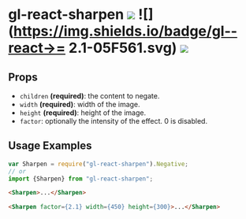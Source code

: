 # gl-react-sharpen ![](https://img.shields.io/npm/v/gl-react-sharpen.svg) ![](https://img.shields.io/badge/gl--react->= 2.1-05F561.svg) ![](https://img.shields.io/badge/gl--react-dom%20%7C%20native-f90.svg)

## Props

- `children` **(required)**: the content to negate.
- `width` **(required)**: width of the image.
- `height` **(required)**: height of the image.
- `factor`: optionally the intensity of the effect. 0 is disabled.

## Usage Examples

```js
var Sharpen = require("gl-react-sharpen").Negative;
// or
import {Sharpen} from "gl-react-sharpen";
```

```html
<Sharpen>...</Sharpen>
```

```html
<Sharpen factor={2.1} width={450} height={300}>...</Sharpen>
```
